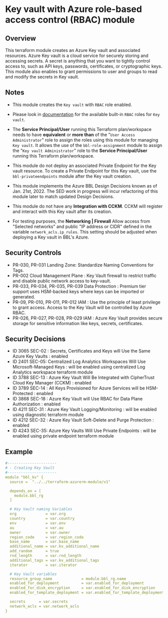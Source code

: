 # Key vault with Azure role-based access control (RBAC) module

## Overview

This terraform module creates an Azure Key vault and associated resources. Azure Key vault is a cloud service for securely storing and accessing secrets. A secret is anything that you want to tightly control access to, such as API keys, passwords, certificates, or cryptographic keys. This module also enables to grant permissions to user and groups to read and modify the secrets in Key vault.

## Notes

- This module creates the `Key vault` with `RBAC` role enabled.

- Please look in [documentation](https://docs.microsoft.com/en-us/azure/key-vault/general/rbac-guide?tabs=azure-cli) for the available built-in `RBAC` roles for `Key vault`.

- The **Service Principal/User** running this Terraform plan/workspace needs to have **equivalent** or **more than** of the "`User Access Administrator`" role to assign the roles using this module for managing `Key vault`. It allows the use of the `bbl-role-assignment` module to assign the "`Key vault Administrator`" role to the **Service Principal/User** running this Terraform plan/workspace.

- This module do not deploy an associated Private Endpoint for the Key vault resource. To create a Private Endpoint for this Key vault, use the `bbl-privateendpoints` module after the Key vault creation.

- This module implements the Azure BBL Design Decisions known as of Jan. 21st, 2022. The SED work in progress will incur refactoring of this module later to match updated Design Decisions.

- This module do not have any **Integration with CCKM**. CCKM will register and interact with this Key vault after its creation.

- For testing purposes, the **Networking | Firewall** Allow access from "Selected networks" and public "IP address or CIDR" defined in the variable `network_acls.ip_rules`. This setting should be adjusted when deploying a Key vault in BBL's Azure.

## Security Controls

- PR-030, PR-031 Landing Zone: Standardize Naming Conventions for Tags.
- PR-002 Cloud Management Plane : Key Vault firewall to restrict traffic and disable public network access to key-vault.
- PR-033, PR-034, PR-035, PR-039 Data Protection : Premium tier support uses HSM-backed keys where keys can be imported or generated.
- PR-09, PR-010, PR-011, PR-012 IAM : Use the principle of least privilege to grant access. Access to the Key Vault will be controlled by Azure RBAC.
- PR-026, PR-027, PR-028, PR-029 IAM : Azure Key Vault provides secure storage for sensitive information like keys, secrets, certificates. 

## Security Decisions

- ID 3065 SEC-02 : Secrets, Certificates and Keys will Use the Same Azure Key Vaults : enabled
- ID 2401 SEC-05: Centralized Log Analytics Workspaces Will Use Microsoft-Managed Keys : will be enabled using centralized Log Analytics workspace terraform module
- ID 3788 SEC-13 : Azure Key Vault Will Be Integrated with CipherTrust Cloud Key Manager (CCKM) : enabled
- ID 3789 SEC-14 : All Keys Provisioned for Azure Services will be HSM-Protected : enabled
- ID 3868 SEC-18 : Azure Key Vault will Use RBAC for Data Plane Authorization : enabled 
- ID 4211 SEC-31 : Azure Key Vault Logging/Monitoring : will be enabled using diagnostic terraform module
- ID 4212 SEC-32 : Azure Key Vault Soft-Delete and Purge Protection : enabled 
- ID 4243 SEC-35: Azure Key Vaults Will Use Private Endpoints : will be enabled using private endpoint terraform module

## Example

```yaml
#----------------------
# - Creating Key Vault
#----------------------
module "bbl_kv" {
  source =  "../../terraform-azurerm-module/v1"

  depends_on = [
    module.bbl_rg
  ]

  # Key Vault naming Variables
  org             = var.org
  country         = var.country
  env             = var.env
  au              = var.au
  owner           = var.owner
  region_code     = var.region_code
  base_name       = var.base_name
  additional_name = var.kv_additional_name
  add_random      = true
  rnd_length      = var.rnd_length
  additional_tags = var.kv_additional_tags
  iterator        = var.iterator

  # Key Vault variables
  resource_group_name             = module.bbl_rg.name
  enabled_for_deployment          = var.enabled_for_deployment
  enabled_for_disk_encryption     = var.enabled_for_disk_encryption
  enabled_for_template_deployment = var.enabled_for_template_deployment

  secrets      = var.secrets
  network_acls = var.network_acls
}
```
